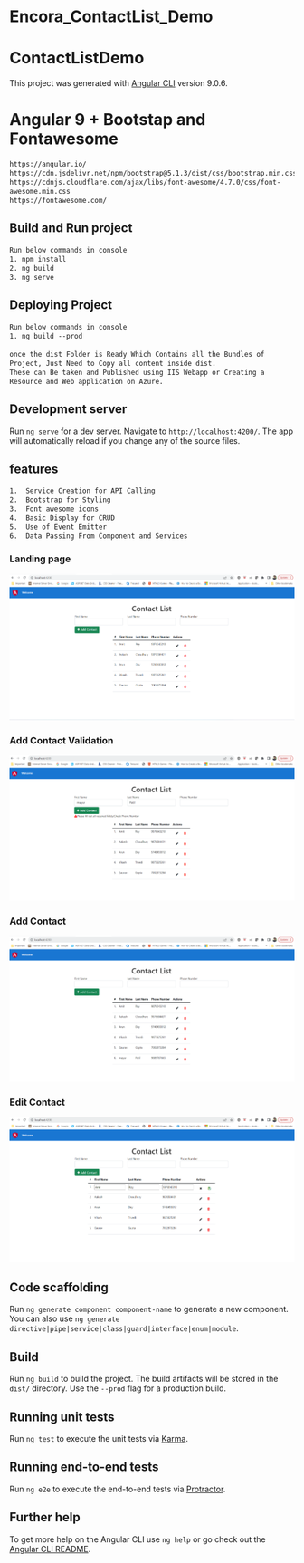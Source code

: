 # Encora_ContactList_Demo

# ContactListDemo

This project was generated with [Angular CLI](https://github.com/angular/angular-cli) version 9.0.6.

# Angular 9 + Bootstap and Fontawesome

````
https://angular.io/
https://cdn.jsdelivr.net/npm/bootstrap@5.1.3/dist/css/bootstrap.min.css
https://cdnjs.cloudflare.com/ajax/libs/font-awesome/4.7.0/css/font-awesome.min.css
https://fontawesome.com/
````

## Build and Run project
`````
Run below commands in console
1. npm install
2. ng build
3. ng serve
`````

## Deploying Project
`````
Run below commands in console
1. ng build --prod

once the dist Folder is Ready Which Contains all the Bundles of Project, Just Need to Copy all content inside dist.
These can Be taken and Published using IIS Webapp or Creating a Resource and Web application on Azure.
`````

## Development server

Run `ng serve` for a dev server. Navigate to `http://localhost:4200/`. The app will automatically reload if you change any of the source files.

## features
````
1.  Service Creation for API Calling
2.  Bootstrap for Styling
3.  Font awesome icons
4.  Basic Display for CRUD 
5.  Use of Event Emitter
6.  Data Passing From Component and Services
````

### Landing page

![image Landing](https://github.com/mayurpatil93/Encora_ContactList_Demo/blob/Localdev/ContactListDemo/src/assets/images/Landing.png)


### Add Contact Validation

![image Landing](https://github.com/mayurpatil93/Encora_ContactList_Demo/blob/Localdev/ContactListDemo/src/assets/images/Validations.png)


### Add Contact 

![image Landing](https://github.com/mayurpatil93/Encora_ContactList_Demo/blob/Localdev/ContactListDemo/src/assets/images/Add.png)


### Edit Contact 

![image Landing](https://github.com/mayurpatil93/Encora_ContactList_Demo/blob/Localdev/ContactListDemo/src/assets/images/Edit.png)





## Code scaffolding

Run `ng generate component component-name` to generate a new component. You can also use `ng generate directive|pipe|service|class|guard|interface|enum|module`.

## Build

Run `ng build` to build the project. The build artifacts will be stored in the `dist/` directory. Use the `--prod` flag for a production build.

## Running unit tests

Run `ng test` to execute the unit tests via [Karma](https://karma-runner.github.io).

## Running end-to-end tests

Run `ng e2e` to execute the end-to-end tests via [Protractor](http://www.protractortest.org/).

## Further help

To get more help on the Angular CLI use `ng help` or go check out the [Angular CLI README](https://github.com/angular/angular-cli/blob/master/README.md).



